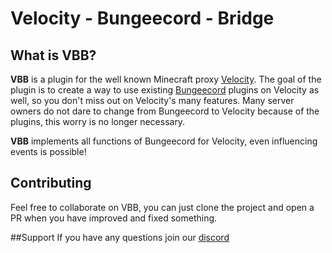 # Velocity - Bungeecord - Bridge

## What is VBB?

**VBB** is a plugin for the well known Minecraft proxy [Velocity](https://github.com/VelocityPowered/Velocity). The goal
of the plugin is to create a way to use existing [Bungeecord](https://github.com/SpigotMC/BungeeCord/) plugins on
Velocity as well, so you don't miss out on Velocity's many features. Many server owners do not dare to change from
Bungeecord to Velocity because of the plugins, this worry is no longer necessary.

**VBB** implements all functions of Bungeecord for Velocity, even influencing events is possible!

## Contributing

Feel free to collaborate on VBB, you can just clone the project and open a PR when you have improved and fixed
something.

##Support
If you have any questions join our [discord](https://discord.gg/ZH3kSzrVRQ)
